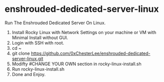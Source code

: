 # enshrouded-dedicated-server-linux
Run The Enshrouded Dedicated Server On Linux.

1. Install Rocky Linux with Network Settings on your machine or VM with Minimal Install without GUI.
2. Login with SSH with root.
3. cd ~
4. git clone https://github.com/0xChesterLee/enshrouded-dedicated-server-linux.git
5. Modifty #CHANGE YOUR OWN section in rocky-linux-install.sh
6. Run rocky-linux-install.sh
7. Done and Enjoy.